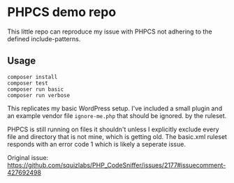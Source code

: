 # PHPCS <inclue-pattern> demo repo

This little repo can reproduce my issue with PHPCS not adhering to the defined include-patterns.

## Usage

```
composer install
composer test
composer run basic
composer run verbose
```

This replicates my basic WordPress setup. I've included a small plugin and an example vendor file `ignore-me.php` that should be ignored. by the ruleset.

PHPCS is still running on files it shouldn't unless I explicitly exclude every file and directory that is not mine, which is getting old.
The basic.xml ruleset responds with an error code 1 which is likely a seperate issue.

Original issue:
https://github.com/squizlabs/PHP_CodeSniffer/issues/2177#issuecomment-427692498
